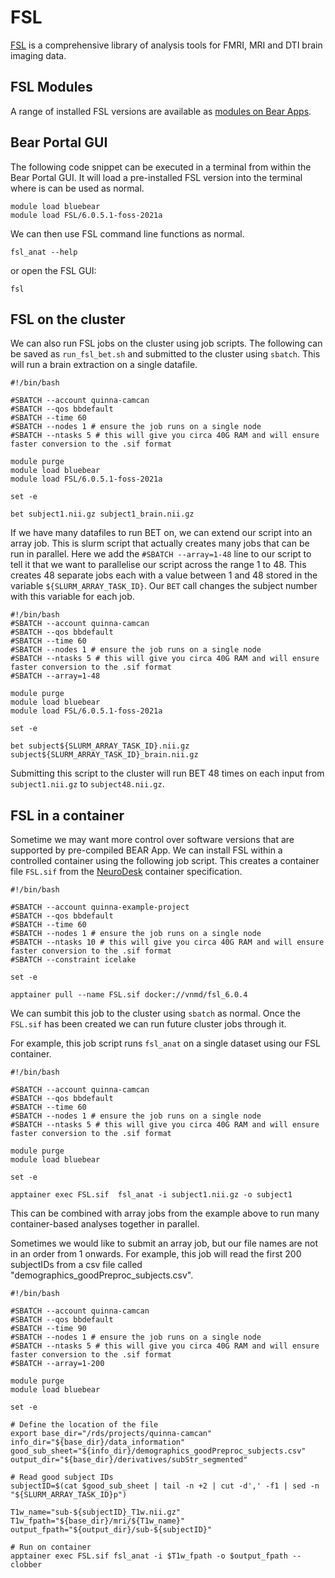 # FSL

[FSL](https://fsl.fmrib.ox.ac.uk/fsl/fslwiki) is a comprehensive library of analysis tools for FMRI, MRI and DTI brain imaging data.

## FSL Modules

A range of installed FSL versions are available as [modules on Bear Apps](https://bear-apps.bham.ac.uk/applications/FSL/).

## Bear Portal GUI

The following code snippet can be executed in a terminal from within the Bear Portal GUI. It will load a pre-installed FSL version into the terminal where is can be used as normal.

```shell
module load bluebear
module load FSL/6.0.5.1-foss-2021a
```

We can then use FSL command line functions as normal.

```shell
fsl_anat --help
```

or open the FSL GUI:

```shell
fsl
```

## FSL on the cluster

We can also run FSL jobs on the cluster using job scripts. The following can be saved as `run_fsl_bet.sh` and submitted to the cluster using `sbatch`. This will run a brain extraction on a single datafile.

```slurm
#!/bin/bash

#SBATCH --account quinna-camcan
#SBATCH --qos bbdefault
#SBATCH --time 60
#SBATCH --nodes 1 # ensure the job runs on a single node
#SBATCH --ntasks 5 # this will give you circa 40G RAM and will ensure faster conversion to the .sif format

module purge
module load bluebear
module load FSL/6.0.5.1-foss-2021a

set -e

bet subject1.nii.gz subject1_brain.nii.gz
```

If we have many datafiles to run BET on, we can extend our script into an array job. This is slurm script that actually creates many jobs that can be run in parallel. Here we add the `#SBATCH --array=1-48` line to our script to tell it that we want to parallelise our script across the range 1 to 48. This creates 48 separate jobs each with a value between 1 and 48 stored in the variable `${SLURM_ARRAY_TASK_ID}`. Our `BET` call changes the subject number with this variable for each job.

```slurm
#!/bin/bash
#SBATCH --account quinna-camcan
#SBATCH --qos bbdefault
#SBATCH --time 60
#SBATCH --nodes 1 # ensure the job runs on a single node
#SBATCH --ntasks 5 # this will give you circa 40G RAM and will ensure faster conversion to the .sif format
#SBATCH --array=1-48

module purge
module load bluebear
module load FSL/6.0.5.1-foss-2021a

set -e

bet subject${SLURM_ARRAY_TASK_ID}.nii.gz subject${SLURM_ARRAY_TASK_ID}_brain.nii.gz
```

Submitting this script to the cluster will run BET 48 times on each input from `subject1.nii.gz` to `subject48.nii.gz`.

## FSL in a container

Sometime we may want more control over software versions that are supported by pre-compiled BEAR App. We can install FSL within a controlled container using the following job script. This creates a container file `FSL.sif` from the [NeuroDesk](https://www.neurodesk.org/) container specification.

```slurm
#!/bin/bash

#SBATCH --account quinna-example-project
#SBATCH --qos bbdefault
#SBATCH --time 60
#SBATCH --nodes 1 # ensure the job runs on a single node
#SBATCH --ntasks 10 # this will give you circa 40G RAM and will ensure faster conversion to the .sif format
#SBATCH --constraint icelake

set -e

apptainer pull --name FSL.sif docker://vnmd/fsl_6.0.4
```

We can sumbit this job to the cluster using `sbatch` as normal. Once the `FSL.sif` has been created we can run future cluster jobs through it.

For example, this job script runs `fsl_anat` on a single dataset using our FSL container.

```slurm
#!/bin/bash

#SBATCH --account quinna-camcan
#SBATCH --qos bbdefault
#SBATCH --time 60
#SBATCH --nodes 1 # ensure the job runs on a single node
#SBATCH --ntasks 5 # this will give you circa 40G RAM and will ensure faster conversion to the .sif format

module purge
module load bluebear

set -e

apptainer exec FSL.sif  fsl_anat -i subject1.nii.gz -o subject1
```

This can be combined with array jobs from the example above to run many container-based analyses together in parallel.


Sometimes we would like to submit an array job, but our file names are not in an order from 1 onwards. 
For example, this job will read the first 200 subjectIDs from a csv file called "demographics_goodPreproc_subjects.csv".


```slurm
#!/bin/bash

#SBATCH --account quinna-camcan
#SBATCH --qos bbdefault
#SBATCH --time 90
#SBATCH --nodes 1 # ensure the job runs on a single node
#SBATCH --ntasks 5 # this will give you circa 40G RAM and will ensure faster conversion to the .sif format
#SBATCH --array=1-200

module purge
module load bluebear

set -e

# Define the location of the file
export base_dir="/rds/projects/quinna-camcan"
info_dir="${base_dir}/data_information"
good_sub_sheet="${info_dir}/demographics_goodPreproc_subjects.csv"
output_dir="${base_dir}/derivatives/subStr_segmented"

# Read good subject IDs
subjectID=$(cat $good_sub_sheet | tail -n +2 | cut -d',' -f1 | sed -n "${SLURM_ARRAY_TASK_ID}p")

T1w_name="sub-${subjectID}_T1w.nii.gz"
T1w_fpath="${base_dir}/mri/${T1w_name}"
output_fpath="${output_dir}/sub-${subjectID}"

# Run on container
apptainer exec FSL.sif fsl_anat -i $T1w_fpath -o $output_fpath --clobber
```

